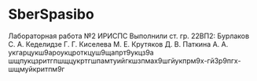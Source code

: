 # SberSpasibo
Лабораторная работа №2 ИРИСПС
Выполнили ст. гр. 22ВП2:
Бурлаков С. А.
Кеделидзе Г. Г.
Киселева М. Е.
Крутяков Д. В.
Паткина А. А.
укгарцукш9ароукцроткцуш9щапрт9укцз9а шщпукцзритгпшщцукртгшпамтуийгкшзпмах9шгйукпрм9х-гй3р9пгх-шщмуйкритпм9г
